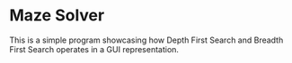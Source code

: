 # Maze Solver
This is a simple program showcasing how Depth First Search and Breadth First Search operates in a GUI representation.
